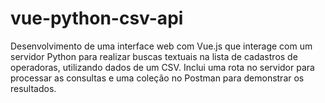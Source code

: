 # vue-python-csv-api
Desenvolvimento de uma interface web com Vue.js que interage com um servidor Python para realizar buscas textuais na lista de cadastros de operadoras, utilizando dados de um CSV. Inclui uma rota no servidor para processar as consultas e uma coleção no Postman para demonstrar os resultados.
